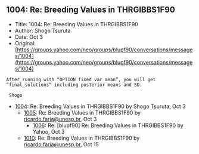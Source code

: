 ## 1004: Re: Breeding Values in THRGIBBS1F90

- Title: 1004: Re: Breeding Values in THRGIBBS1F90
- Author: Shogo Tsuruta
- Date: Oct 3
- Original: [https://groups.yahoo.com/neo/groups/blupf90/conversations/messages/1004](https://groups.yahoo.com/neo/groups/blupf90/conversations/messages/1004)

```
After running with “OPTION fixed_var mean”, you will get “final_solutions” including posterior means and SD.

 Shogo
```

- [1004](1004.md): Re: Breeding Values in THRGIBBS1F90 by Shogo Tsuruta, Oct 3
    - [1005](1005.md): Re: Breeding Values in THRGIBBS1F90 by ricardo.faria@unesp.br, Oct 3
        - [1006](1006.md): Re: [blupf90] Re: Breeding Values in THRGIBBS1F90 by Yahoo, Oct 3
    - [1010](1010.md): Re: Breeding Values in THRGIBBS1F90 by ricardo.faria@unesp.br, Oct 15
